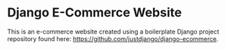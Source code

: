 # Django E-Commerce Website

This is an e-commerce website created using a boilerplate Django project repository found here: https://github.com/justdjango/django-ecommerce.